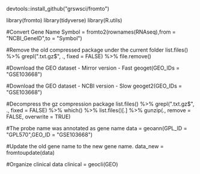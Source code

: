 devtools::install_github("grswsci/fromto")

library(fromto)
library(tidyverse)
library(R.utils)

#Convert Gene Name
Symbol = fromto2(rownames(RNAseq),from = "NCBI_GeneID",to = "Symbol")

#Remove the old compressed package under the current folder
list.files() %>% 
  grepl("\.txt\.gz$", ., fixed = FALSE) %>% 
  file.remove()

#Download the GEO dataset - Mirror version - Fast
geoget(GEO_IDs = "GSE103668")

#Download the GEO dataset - NCBI version - Slow
geoget2(GEO_IDs = "GSE103668")

#Decompress the gz compression package
list.files() %>% grepl("\.txt\.gz$", ., fixed = FALSE) %>% 
  which() %>% 
  list.files()[.] %>% 
  gunzip(., remove = FALSE, overwrite = TRUE)

#The probe name was annotated as gene name
data = geoann(GPL_ID = "GPL570",GEO_ID = "GSE103668")

#Update the old gene name to the new gene name.
data_new = fromtoupdate(data)

#Organize clinical data
clinical = geocli(GEO)
